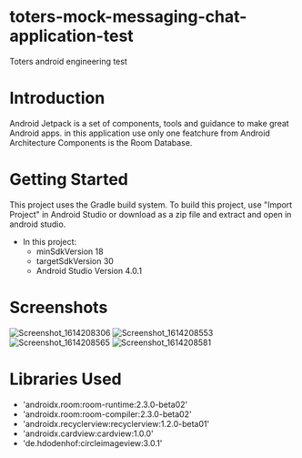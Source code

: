 # toters-mock-messaging-chat-application-test
Toters android engineering test
# Introduction
Android Jetpack is a set of components, tools and guidance to make great Android apps. in this application use only one featchure from Android Architecture Components is the Room Database.
# Getting Started
This project uses the Gradle build system. To build this project, use "Import Project" in Android Studio or download as a zip file and extract and open in android studio.
* In this project:
    * minSdkVersion 18
    * targetSdkVersion 30
    * Android Studio Version 4.0.1
# Screenshots
![Screenshot_1614208306](https://user-images.githubusercontent.com/52491316/109078851-b4195400-7706-11eb-99f1-2509c9d14660.png)
![Screenshot_1614208553](https://user-images.githubusercontent.com/52491316/109080802-d9f42800-7709-11eb-9cea-f998569cad46.png)
![Screenshot_1614208565](https://user-images.githubusercontent.com/52491316/109080860-f3956f80-7709-11eb-8c7a-dd0116705c1b.png)
![Screenshot_1614208581](https://user-images.githubusercontent.com/52491316/109080889-00b25e80-770a-11eb-9886-f68984c1a904.png)
# Libraries Used
   * 'androidx.room:room-runtime:2.3.0-beta02'
   * 'androidx.room:room-compiler:2.3.0-beta02'
   * 'androidx.recyclerview:recyclerview:1.2.0-beta01'
   * 'androidx.cardview:cardview:1.0.0'
   * 'de.hdodenhof:circleimageview:3.0.1'
